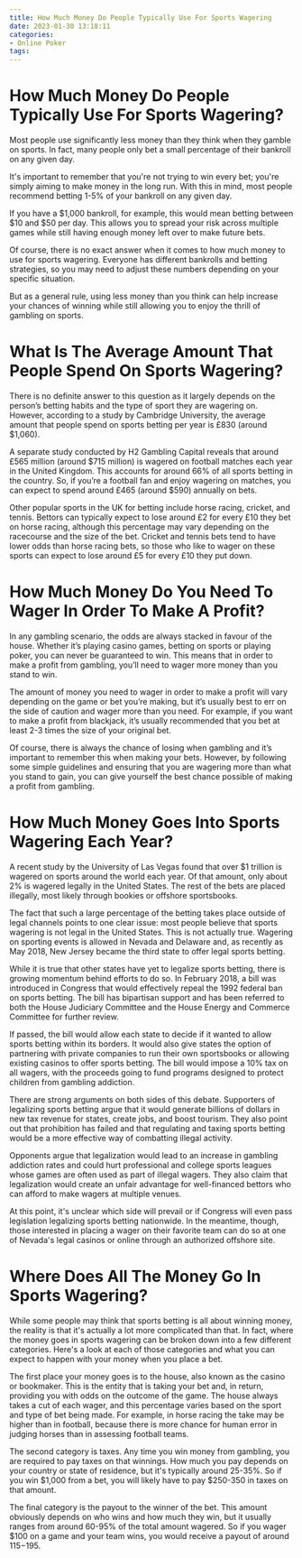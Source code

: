 ```yaml
---
title: How Much Money Do People Typically Use For Sports Wagering
date: 2023-01-30 13:18:11
categories:
- Online Poker
tags:
---
```



#  How Much Money Do People Typically Use For Sports Wagering?

Most people use significantly less money than they think when they gamble on sports. In fact, many people only bet a small percentage of their bankroll on any given day.

It's important to remember that you're not trying to win every bet; you're simply aiming to make money in the long run. With this in mind, most people recommend betting 1-5% of your bankroll on any given day.

If you have a $1,000 bankroll, for example, this would mean betting between $10 and $50 per day. This allows you to spread your risk across multiple games while still having enough money left over to make future bets.

Of course, there is no exact answer when it comes to how much money to use for sports wagering. Everyone has different bankrolls and betting strategies, so you may need to adjust these numbers depending on your specific situation.

But as a general rule, using less money than you think can help increase your chances of winning while still allowing you to enjoy the thrill of gambling on sports.

#  What Is The Average Amount That People Spend On Sports Wagering?

There is no definite answer to this question as it largely depends on the person’s betting habits and the type of sport they are wagering on. However, according to a study by Cambridge University, the average amount that people spend on sports betting per year is £830 (around $1,060).

A separate study conducted by H2 Gambling Capital reveals that around £565 million (around $715 million) is wagered on football matches each year in the United Kingdom. This accounts for around 66% of all sports betting in the country. So, if you’re a football fan and enjoy wagering on matches, you can expect to spend around £465 (around $590) annually on bets.

Other popular sports in the UK for betting include horse racing, cricket, and tennis. Bettors can typically expect to lose around £2 for every £10 they bet on horse racing, although this percentage may vary depending on the racecourse and the size of the bet. Cricket and tennis bets tend to have lower odds than horse racing bets, so those who like to wager on these sports can expect to lose around £5 for every £10 they put down.

#  How Much Money Do You Need To Wager In Order To Make A Profit?

In any gambling scenario, the odds are always stacked in favour of the house. Whether it’s playing casino games, betting on sports or playing poker, you can never be guaranteed to win. This means that in order to make a profit from gambling, you’ll need to wager more money than you stand to win.

The amount of money you need to wager in order to make a profit will vary depending on the game or bet you’re making, but it’s usually best to err on the side of caution and wager more than you need. For example, if you want to make a profit from blackjack, it’s usually recommended that you bet at least 2-3 times the size of your original bet.

Of course, there is always the chance of losing when gambling and it’s important to remember this when making your bets. However, by following some simple guidelines and ensuring that you are wagering more than what you stand to gain, you can give yourself the best chance possible of making a profit from gambling.

#  How Much Money Goes Into Sports Wagering Each Year?

A recent study by the University of Las Vegas found that over $1 trillion is wagered on sports around the world each year. Of that amount, only about 2% is wagered legally in the United States. The rest of the bets are placed illegally, most likely through bookies or offshore sportsbooks.

The fact that such a large percentage of the betting takes place outside of legal channels points to one clear issue: most people believe that sports wagering is not legal in the United States. This is not actually true. Wagering on sporting events is allowed in Nevada and Delaware and, as recently as May 2018, New Jersey became the third state to offer legal sports betting.

While it is true that other states have yet to legalize sports betting, there is growing momentum behind efforts to do so. In February 2018, a bill was introduced in Congress that would effectively repeal the 1992 federal ban on sports betting. The bill has bipartisan support and has been referred to both the House Judiciary Committee and the House Energy and Commerce Committee for further review.

If passed, the bill would allow each state to decide if it wanted to allow sports betting within its borders. It would also give states the option of partnering with private companies to run their own sportsbooks or allowing existing casinos to offer sports betting. The bill would impose a 10% tax on all wagers, with the proceeds going to fund programs designed to protect children from gambling addiction.

There are strong arguments on both sides of this debate. Supporters of legalizing sports betting argue that it would generate billions of dollars in new tax revenue for states, create jobs, and boost tourism. They also point out that prohibition has failed and that regulating and taxing sports betting would be a more effective way of combatting illegal activity.

Opponents argue that legalization would lead to an increase in gambling addiction rates and could hurt professional and college sports leagues whose games are often used as part of illegal wagers. They also claim that legalization would create an unfair advantage for well-financed bettors who can afford to make wagers at multiple venues.

At this point, it's unclear which side will prevail or if Congress will even pass legislation legalizing sports betting nationwide. In the meantime, though, those interested in placing a wager on their favorite team can do so at one of Nevada's legal casinos or online through an authorized offshore site.

#  Where Does All The Money Go In Sports Wagering?

While some people may think that sports betting is all about winning money, the reality is that it's actually a lot more complicated than that. In fact, where the money goes in sports wagering can be broken down into a few different categories. Here's a look at each of those categories and what you can expect to happen with your money when you place a bet.

The first place your money goes is to the house, also known as the casino or bookmaker. This is the entity that is taking your bet and, in return, providing you with odds on the outcome of the game. The house always takes a cut of each wager, and this percentage varies based on the sport and type of bet being made. For example, in horse racing the take may be higher than in football, because there is more chance for human error in judging horses than in assessing football teams.

The second category is taxes. Any time you win money from gambling, you are required to pay taxes on that winnings. How much you pay depends on your country or state of residence, but it's typically around 25-35%. So if you win $1,000 from a bet, you will likely have to pay $250-350 in taxes on that amount.

The final category is the payout to the winner of the bet. This amount obviously depends on who wins and how much they win, but it usually ranges from around 60-95% of the total amount wagered. So if you wager $100 on a game and your team wins, you would receive a payout of around $115-$195.